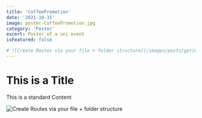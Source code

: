 ```yaml
---
title: 'CoffeePromotion'
date: '2021-10-15'
image: poster-CoffeePromotion.jpg
category: 'Poster'
excert: Poster of a uni event
isFeatured: false

# ![Create Routes via your file + folder structure](/images/posts/geting-started/getting-started-nextjs.png)
---
```

# This is a Title
This is a standard Content

![Create Routes via your file + folder structure](poster-CoffeePromotion.jpg)